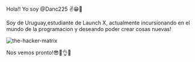 Hola!! Yo soy @Danc225 ✌😁👋


Soy de Uruguay,estudiante de Launch X,
actualmente incursionando en el mundo de la programacion
y deseando poder crear cosas nuevas!

![the-hacker-matrix](https://user-images.githubusercontent.com/114269126/203669980-36a76e6f-21a9-43a5-b65a-0f6c62d43974.gif)

Nos vemos pronto!😎🤞👌🖖
<!---
Danc225/Danc225 is a ✨ special ✨ repository because its `README.md` (this file) appears on your GitHub profile.
You can click the Preview link to take a look at your changes.
--->
